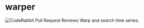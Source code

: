 # warper
![CodeRabbit Pull Request Reviews](https://img.shields.io/coderabbit/prs/github/xywei/warper?utm_source=oss&utm_medium=github&utm_campaign=xywei%2Fwarper&labelColor=171717&color=FF570A&link=https%3A%2F%2Fcoderabbit.ai&label=CodeRabbit+Reviews)
Warp and search time series.

